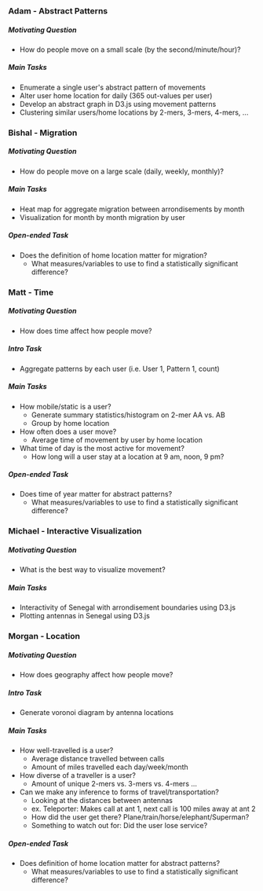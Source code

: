 ### Adam - Abstract Patterns   
##### Motivating Question     
* How do people move on a small scale (by the second/minute/hour)?    

##### Main Tasks   
* Enumerate a single user's abstract pattern of movements
* Alter user home location for daily (365 out-values per user)
* Develop an abstract graph in D3.js using movement patterns
* Clustering similar users/home locations by 2-mers, 3-mers, 4-mers, ...

### Bishal - Migration  
##### Motivating Question  
* How do people move on a large scale (daily, weekly, monthly)?

##### Main Tasks
* Heat map for aggregate migration between arrondisements by month
* Visualization for month by month migration by user

##### Open-ended Task
* Does the definition of home location matter for migration?
  * What measures/variables to use to find a
	statistically significant difference?

### Matt - Time
##### Motivating Question  
* How does time affect how people move?

##### Intro Task
* Aggregate patterns by each user (i.e. User 1, Pattern 1, count)   

##### Main Tasks  
* How mobile/static is a user? 
  * Generate summary statistics/histogram on 2-mer AA vs. AB
  * Group by home location  
* How often does a user move?  
  * Average time of movement by user by home location  
* What time of day is the most active for movement?
  * How long will a user stay at a location at 9 am, noon, 9 pm?

##### Open-ended Task
* Does time of year matter for abstract patterns?
  * What measures/variables to use to find a
	statistically significant difference?

### Michael - Interactive Visualization     
##### Motivating Question   
* What is the best way to visualize movement?   

##### Main Tasks   
* Interactivity of Senegal with arrondisement boundaries using D3.js   
* Plotting antennas in Senegal using D3.js

### Morgan - Location
##### Motivating Question  
* How does geography affect how people move?

##### Intro Task   
* Generate voronoi diagram by antenna locations  

##### Main Tasks   
* How well-travelled is a user?
  * Average distance travelled between calls
  * Amount of miles travelled each day/week/month
* How diverse of a traveller is a user?  
  * Amount of unique 2-mers vs. 3-mers vs. 4-mers ...
* Can we make any inference to forms of travel/transportation?
  * Looking at the distances between antennas 
  * ex. Teleporter: Makes call at ant 1, next call is 100 miles away at ant 2 
  * How did the user get there? Plane/train/horse/elephant/Superman?   
  * Something to watch out for: Did the user lose service?   

##### Open-ended Task   
* Does definition of home location matter for abstract patterns?  
  * What measures/variables to use to find a
	statistically significant difference?  

